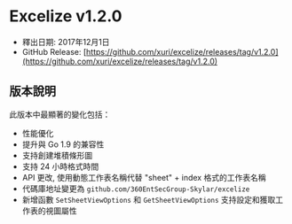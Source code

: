 # Excelize v1.2.0

* 釋出日期: 2017年12月1日
* GitHub Release: [https://github.com/xuri/excelize/releases/tag/v1.2.0](https://github.com/xuri/excelize/releases/tag/v1.2.0)

## 版本說明

此版本中最顯著的變化包括：

* 性能優化
* 提升與 Go 1.9 的兼容性
* 支持創建堆積條形圖
* 支持 24 小時格式時間
* API 更改, 使用動態工作表名稱代替 "sheet" + index 格式的工作表名稱
* 代碼庫地址變更為 `github.com/360EntSecGroup-Skylar/excelize`
* 新增函數 `SetSheetViewOptions` 和 `GetSheetViewOptions` 支持設定和獲取工作表的視圖屬性
